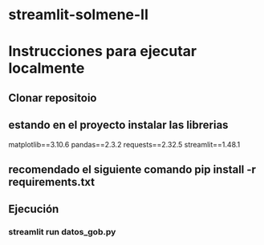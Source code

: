 # streamlit-solmene-II

# Instrucciones para ejecutar localmente 

## Clonar repositoio 
## estando en el proyecto instalar las librerias 

matplotlib==3.10.6
pandas==2.3.2
requests==2.32.5
streamlit==1.48.1

## recomendado el siguiente comando pip install -r requirements.txt

## Ejecución 

### streamlit run datos_gob.py
